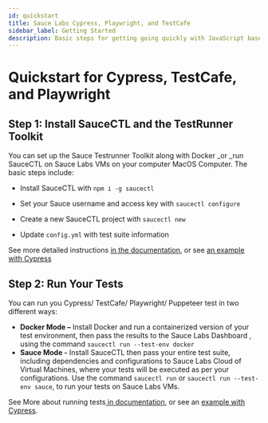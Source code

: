 ```yaml
---
id: quickstart
title: Sauce Labs Cypress, Playwright, and TestCafe
sidebar_label: Getting Started
description: Basic steps for getting going quickly with JavaScript based frameworks using TestRunner Toolkit and SauceCTL
---
```

# Quickstart for Cypress, TestCafe, and Playwright


## Step 1: Install SauceCTL and the TestRunner Toolkit

You can set up the Sauce Testrunner Toolkit along with Docker _or _run SauceCTL on Sauce Labs VMs on your computer MacOS Computer. The basic steps include:

* Install SauceCTL with `npm i -g saucectl`

* Set your Sauce username and access key with `saucectl configure`

* Create a new SauceCTL project with `saucectl new`

* Update `config.yml` with test suite information

See more detailed instructions [in the documentation](https://docs.saucelabs.com/testrunner-toolkit/installation), or see [an example with Cypress ](https://training.saucelabs.com/codelabs/Module1-Testrunner/index.html?index=..%2F..testrunner#2)


## Step 2: Run Your Tests

You can run you Cypress/ TestCafe/ Playwright/ Puppeteer test in two different ways:



*   **Docker Mode –** Install Docker and run a containerized version of your test environment, then pass the results to the Sauce Labs Dashboard , using the command `saucectl run --test-env docker`
*   **Sauce Mode -** Install SauceCTL then pass your entire test suite, including dependencies and configurations to Sauce Labs Cloud of Virtual Machines, where your tests will be executed as per your configurations. Use the command `saucectl run` or `saucectl run --test-env sauce`, to run your tests on Sauce Labs VMs.

See More about running tests[ in documentation](https://docs.saucelabs.com/testrunner-toolkit/running-tests), or see an [example with Cypress](https://training.saucelabs.com/codelabs/Module1-Testrunner/index.html?index=..%2F..testrunner#3).
